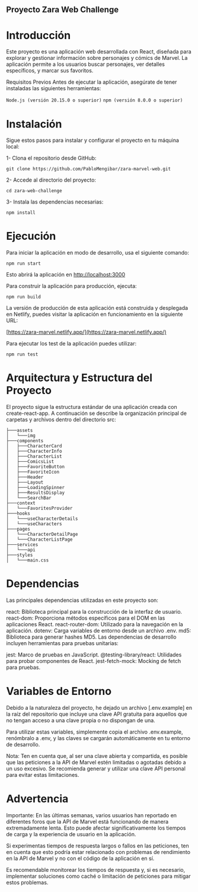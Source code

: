 ## Proyecto Zara Web Challenge

# Introducción

Este proyecto es una aplicación web desarrollada con React, diseñada para explorar y gestionar información sobre personajes y cómics de Marvel. La aplicación permite a los usuarios buscar personajes, ver detalles específicos, y marcar sus favoritos.

Requisitos Previos
Antes de ejecutar la aplicación, asegúrate de tener instaladas las siguientes herramientas:

`Node.js (versión 20.15.0 o superior)`
`npm (versión 8.0.0 o superior)`

# Instalación

Sigue estos pasos para instalar y configurar el proyecto en tu máquina local:

1- Clona el repositorio desde GitHub:

`git clone https://github.com/PabloMengibar/zara-marvel-web.git`

2- Accede al directorio del proyecto:

`cd zara-web-challenge`

3- Instala las dependencias necesarias:

`npm install`

# Ejecución

Para iniciar la aplicación en modo de desarrollo, usa el siguiente comando:

`npm run start`

Esto abrirá la aplicación en [http://localhost:3000](http://localhost:3000)

Para construir la aplicación para producción, ejecuta:

`npm run build`

La versión de producción de esta aplicación está construida y desplegada en Netlify, puedes visitar la aplicación en funcionamiento en la siguiente URL:

[https://zara-marvel.netlify.app/](https://zara-marvel.netlify.app/)

Para ejecutar los test de la aplicación puedes utilizar:

`npm run test`

# Arquitectura y Estructura del Proyecto

El proyecto sigue la estructura estándar de una aplicación creada con create-react-app. A continuación se describe la organización principal de carpetas y archivos dentro del directorio src:
```
├───assets
│   └───img
├───components
│   ├───CharacterCard
│   ├───CharacterInfo
│   ├───CharacterList
│   ├───ComicsList
│   ├───FavoriteButton
│   ├───FavoriteIcon
│   ├───Header
│   ├───Layout
│   ├───LoadingSpinner
│   ├───ResultsDisplay
│   └───SearchBar
├───context
│   └───FavoritesProvider
├───hooks
│   └───useCharacterDetails
│   └───useCharacters
├───pages
│   └───CharacterDetailPage
│   └───CharacterListPage
├───services
│   └───api
├───styles
│   └───main.css
```
# Dependencias

Las principales dependencias utilizadas en este proyecto son:

react: Biblioteca principal para la construcción de la interfaz de usuario.
react-dom: Proporciona métodos específicos para el DOM en las aplicaciones React.
react-router-dom: Utilizado para la navegación en la aplicación.
dotenv: Carga variables de entorno desde un archivo .env.
md5: Biblioteca para generar hashes MD5.
Las dependencias de desarrollo incluyen herramientas para pruebas unitarias:

jest: Marco de pruebas en JavaScript.
@testing-library/react: Utilidades para probar componentes de React.
jest-fetch-mock: Mocking de fetch para pruebas.

# Variables de Entorno

Debido a la naturaleza del proyecto, he dejado un archivo [.env.example] en la raíz del repositorio que incluye una clave API gratuita para aquellos que no tengan acceso a una clave propia o no dispongan de una.

Para utilizar estas variables, simplemente copia el archivo .env.example, renómbralo a .env, y las claves se cargarán automáticamente en tu entorno de desarrollo.

Nota: Ten en cuenta que, al ser una clave abierta y compartida, es posible que las peticiones a la API de Marvel estén limitadas o agotadas debido a un uso excesivo. Se recomienda generar y utilizar una clave API personal para evitar estas limitaciones.



# Advertencia
Importante: En las últimas semanas, varios usuarios han reportado en diferentes foros que la API de Marvel está funcionando de manera extremadamente lenta. Esto puede afectar significativamente los tiempos de carga y la experiencia de usuario en la aplicación.

Si experimentas tiempos de respuesta largos o fallos en las peticiones, ten en cuenta que esto podría estar relacionado con problemas de rendimiento en la API de Marvel y no con el código de la aplicación en sí.

Es recomendable monitorear los tiempos de respuesta y, si es necesario, implementar soluciones como caché o limitación de peticiones para mitigar estos problemas.
